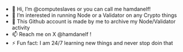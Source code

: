 - 👋 Hi, I’m @computeslaves or you can call me hamdanelf!
- 👀 I’m interested in running Node or a Validator on any Crypto things 
- 💞️ This Github account is made by me to archive my Node/Validator activity
- 📫 Reach me on X @hamdanelf !
- ⚡ Fun fact: I am 24/7 learning new things and never stop doin that

<!---
computeslaves/computeslaves is a ✨ special ✨ repository because its `README.md` (this file) appears on your GitHub profile.
You can click the Preview link to take a look at your changes.
--->
